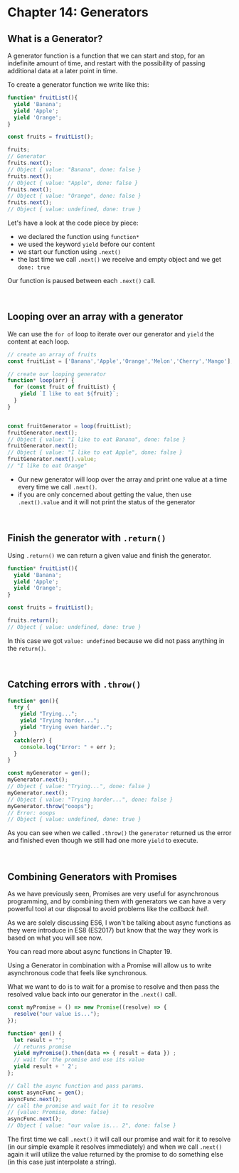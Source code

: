 # Chapter 14: Generators

## What is a Generator?

A generator function is a function that we can start and stop, for an indefinite amount of time, and restart with the possibility of passing additional data at a later point in time.


To create a generator function we write like this:

``` js
function* fruitList(){
  yield 'Banana';
  yield 'Apple';
  yield 'Orange';
}

const fruits = fruitList();

fruits;
// Generator
fruits.next();
// Object { value: "Banana", done: false }
fruits.next();
// Object { value: "Apple", done: false }
fruits.next();
// Object { value: "Orange", done: false }
fruits.next();
// Object { value: undefined, done: true }
```

Let's have a look at the code piece by piece:

- we declared the function using `function*`
- we used the keyword `yield` before our content
- we start our function using `.next()`
- the last time we call `.next()` we receive and empty object and we get `done: true`

Our function is paused between each `.next()` call.


&nbsp;

## Looping over an array with a generator

We can use the `for of` loop to iterate over our generator and `yield` the content at each loop.

``` js
// create an array of fruits
const fruitList = ['Banana','Apple','Orange','Melon','Cherry','Mango'];

// create our looping generator
function* loop(arr) {
  for (const fruit of fruitList) {
    yield `I like to eat ${fruit}`;
  }
}


const fruitGenerator = loop(fruitList);
fruitGenerator.next();
// Object { value: "I like to eat Banana", done: false }
fruitGenerator.next();
// Object { value: "I like to eat Apple", done: false }
fruitGenerator.next().value;
// "I like to eat Orange"
```

- Our new generator will loop over the array and print one value at a time every time we call `.next()`.
- if you are only concerned about getting the value, then use `.next().value` and it will not print the status of the generator

&nbsp;

## Finish the generator with `.return()`

Using `.return()` we can return a given value and finish the generator.

``` js
function* fruitList(){
  yield 'Banana';
  yield 'Apple';
  yield 'Orange';
}

const fruits = fruitList();

fruits.return();
// Object { value: undefined, done: true }
```

In this case we got `value: undefined` because we did not pass anything in the `return()`.

&nbsp;

## Catching errors with `.throw()`


``` js
function* gen(){
  try {
    yield "Trying...";
    yield "Trying harder...";
    yield "Trying even harder..";
  }
  catch(err) {
    console.log("Error: " + err );
  }
}

const myGenerator = gen();
myGenerator.next();
// Object { value: "Trying...", done: false }
myGenerator.next();
// Object { value: "Trying harder...", done: false }
myGenerator.throw("ooops");
// Error: ooops
// Object { value: undefined, done: true }
```

As you can see when we called `.throw()` the `generator` returned us the error and  finished even though we still had one more `yield` to execute.

&nbsp;

## Combining Generators with Promises

As we have previously seen, Promises are very useful for asynchronous programming, and by combining them with generators we can have a very powerful tool at our disposal to avoid problems like the *callback hell*.

As we are solely discussing ES6, I won't be talking about async functions as they were introduce in ES8 (ES2017) but know that the way they work is based on what you will see now.

You can read more about async functions in Chapter 19.

Using a Generator in combination with a Promise will allow us to write asynchronous code that feels like synchronous.

What we want to do is to wait for a promise to resolve and then pass the resolved value back into our generator in the `.next()` call.

``` js
const myPromise = () => new Promise((resolve) => {
  resolve("our value is...");
});

function* gen() {
  let result = "";
  // returns promise
  yield myPromise().then(data => { result = data }) ;
  // wait for the promise and use its value
  yield result + ' 2';
};

// Call the async function and pass params.
const asyncFunc = gen();
asyncFunc.next();
// call the promise and wait for it to resolve
// {value: Promise, done: false}
asyncFunc.next();
// Object { value: "our value is... 2", done: false }
```

The first time we call `.next()` it will call our promise and wait for it to resolve (in our simple example it resolves immediately) and when we call `.next()` again it will utilize the value returned by the promise to do something else (in this case just interpolate a string).
